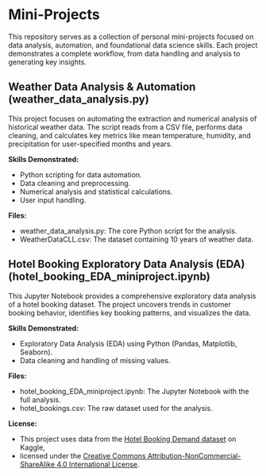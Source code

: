 # Mini-Projects
This repository serves as a collection of personal mini-projects focused on data analysis, automation, and foundational data science skills. Each project demonstrates a complete workflow, from data handling and analysis to generating key insights.



## Weather Data Analysis & Automation (weather_data_analysis.py)
This project focuses on automating the extraction and numerical analysis of historical weather data. The script reads from a CSV file, performs data cleaning, and calculates key metrics like mean temperature, humidity, and precipitation for user-specified months and years.

**Skills Demonstrated:**

- Python scripting for data automation.
- Data cleaning and preprocessing.
- Numerical analysis and statistical calculations.
- User input handling.

**Files:**
- weather_data_analysis.py: The core Python script for the analysis.
- WeatherDataCLL.csv: The dataset containing 10 years of weather data.



## Hotel Booking Exploratory Data Analysis (EDA) (hotel_booking_EDA_miniproject.ipynb)
This Jupyter Notebook provides a comprehensive exploratory data analysis of a hotel booking dataset. The project uncovers trends in customer booking behavior, identifies key booking patterns, and visualizes the data. 

**Skills Demonstrated:**

- Exploratory Data Analysis (EDA) using Python (Pandas, Matplotlib, Seaborn).
- Data cleaning and handling of missing values.

**Files:**

- hotel_booking_EDA_miniproject.ipynb: The Jupyter Notebook with the full analysis.
- hotel_bookings.csv: The raw dataset used for the analysis.

**License:**
- This project uses data from the [Hotel Booking Demand dataset](https://www.kaggle.com/datasets/jessemostipak/hotel-booking-demand) on Kaggle, 
- licensed under the [Creative Commons Attribution-NonCommercial-ShareAlike 4.0 International License](https://creativecommons.org/licenses/by-nc-sa/4.0/). 

